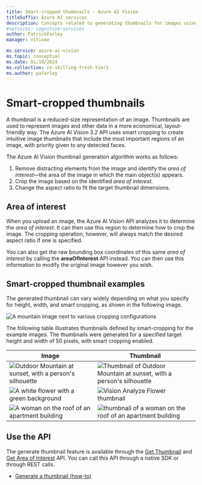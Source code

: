 ```yaml
---
title: Smart-cropped thumbnails - Azure AI Vision
titleSuffix: Azure AI services
description: Concepts related to generating thumbnails for images using the Azure AI Vision API.
#services: cognitive-services
author: PatrickFarley
manager: nitinme

ms.service: azure-ai-vision
ms.topic: conceptual
ms.date: 01/19/2024
ms.collection: ce-skilling-fresh-tier2
ms.author: pafarley
---
```


# Smart-cropped thumbnails

A thumbnail is a reduced-size representation of an image. Thumbnails are used to represent images and other data in a more economical, layout-friendly way. The Azure AI Vision 3.2 API uses smart cropping to create intuitive image thumbnails that include the most important regions of an image, with priority given to any detected faces.

The Azure AI Vision thumbnail generation algorithm works as follows:

1. Remove distracting elements from the image and identify the _area of interest_&mdash;the area of the image in which the main object(s) appears.
1. Crop the image based on the identified _area of interest_.
1. Change the aspect ratio to fit the target thumbnail dimensions.

## Area of interest

When you upload an image, the Azure AI Vision API analyzes it to determine the *area of interest*. It can then use this region to determine how to crop the image. The cropping operation, however, will always match the desired aspect ratio if one is specified.

You can also get the raw bounding box coordinates of this same *area of interest* by calling the **areaOfInterest** API instead. You can then use this information to modify the original image however you wish.

## Smart-cropped thumbnail examples

The generated thumbnail can vary widely depending on what you specify for height, width, and smart cropping, as shown in the following image.

![A mountain image next to various cropping configurations](./Images/thumbnail-demo.png)

The following table illustrates thumbnails defined by smart-cropping for the example images. The thumbnails were generated for a specified target height and width of 50 pixels, with smart cropping enabled.

| Image | Thumbnail |
|-------|-----------|
|![Outdoor Mountain at sunset, with a person's silhouette](./Images/mountain_vista.png) | ![Thumbnail of Outdoor Mountain at sunset, with a person's silhouette](./Images/mountain_vista_thumbnail.png) |
|![A white flower with a green background](./Images/flower.png) | ![Vision Analyze Flower thumbnail](./Images/flower_thumbnail.png) |
|![A woman on the roof of an apartment building](./Images/woman_roof.png) | ![thumbnail of a woman on the roof of an apartment building](./Images/woman_roof_thumbnail.png) |


## Use the API


The generate thumbnail feature is available through the [Get Thumbnail](/rest/api/computervision/generate-thumbnail/generate-thumbnail?view=rest-computervision-v3.2&tabs=HTTP) and [Get Area of Interest](/rest/api/computervision/get-area-of-interest/get-area-of-interest?view=rest-computervision-v3.2&tabs=HTTP) API. You can call this API through a native SDK or through REST calls. 


* [Generate a thumbnail (how-to)](./how-to/generate-thumbnail.md)
